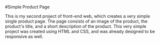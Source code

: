 #Simple Product Page

This is my second project of front-end web, which creates a very simple single product page. The page consists of an image of the product, the product's title, and a short description
of the product. This very simple project was created using HTML and CSS, and was already designed to be responsive as well. 
